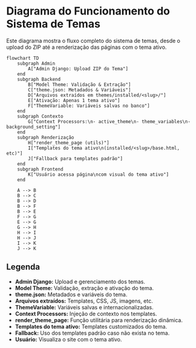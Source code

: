 # Diagrama do Funcionamento do Sistema de Temas

Este diagrama mostra o fluxo completo do sistema de temas, desde o upload do ZIP até a renderização das páginas com o tema ativo.

```mermaid
flowchart TD
    subgraph Admin
        A["Admin Django: Upload ZIP do Tema"]
    end
    subgraph Backend
        B["Model Theme: Validação & Extração"]
        C["theme.json: Metadados & Variáveis"]
        D["Arquivos extraídos em themes/installed/<slug>/"]
        E["Ativação: Apenas 1 tema ativo"]
        F["ThemeVariable: Variáveis salvas no banco"]
    end
    subgraph Contexto
        G["Context Processors:\n- active_theme\n- theme_variables\n- background_setting"]
    end
    subgraph Renderização
        H["render_theme_page (utils)"]
        I["Templates do tema ativo\n(installed/<slug>/base.html, etc)"]
        J["Fallback para templates padrão"]
    end
    subgraph Frontend
        K["Usuário acessa página\ncom visual do tema ativo"]
    end

    A --> B
    B --> C
    B --> D
    B --> F
    B --> E
    F --> G
    E --> G
    G --> H
    H --> I
    H --> J
    I --> K
    J --> K
```

## Legenda
- **Admin Django:** Upload e gerenciamento dos temas.
- **Model Theme:** Validação, extração e ativação do tema.
- **theme.json:** Metadados e variáveis do tema.
- **Arquivos extraídos:** Templates, CSS, JS, imagens, etc.
- **ThemeVariable:** Variáveis salvas e internacionalizadas.
- **Context Processors:** Injeção de contexto nos templates.
- **render_theme_page:** Função utilitária para renderização dinâmica.
- **Templates do tema ativo:** Templates customizados do tema.
- **Fallback:** Uso dos templates padrão caso não exista no tema.
- **Usuário:** Visualiza o site com o tema ativo. 